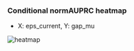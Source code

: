 ### Conditional normAUPRC heatmap

- X: eps_current, Y: gap_mu

![heatmap](/home/elicer/project_0814_2/results/20250819-004100/holdout/conditional_heatmap_eps_current_vs_gap_mu.png)
